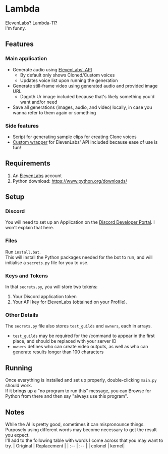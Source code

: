 # Lambda
ElevenLabs? Lambda-11?  
I'm funny.

## Features
### Main application
- Generate audio using [ElevenLabs' API](https://api.elevenlabs.io/docs#/)
  - By default only shows Cloned/Custom voices
  - Updates voice list upon running the generation
- Generate still-frame video using generated audio and provided image URL
  - Dagoth Ur image included because that's likely something you'd want and/or need
- Save all generations (images, audio, and video) locally, in case you wanna refer to them again or something
  
### Side features
- Script for generating sample clips for creating Clone voices
- [Custom wrapper](https://github.com/Jordy3D/LambdaBot/blob/main/BaneElevenLabs.py) for ElevenLabs' API included because ease of use is fun!

## Requirements
1. An [ElevenLabs](https://beta.elevenlabs.io/) account  
1. Python download: https://www.python.org/downloads/  

## Setup
### Discord
You will need to set up an Application on the [Discord Developer Portal](https://discord.com/developers/). I won't explain that here.  

### Files
Run `install.bat`.  
This will install the Python packages needed for the bot to run, and will initialise a `secrets.py` file for you to use.

### Keys and Tokens
In that `secrets.py`, you will store two tokens:
1. Your Discord application token
1. Your API key for ElevenLabs (obtained on your Profile).  

### Other Details
The `secrets.py` file also stores `test_guilds` and `owners`, each in arrays.  
- `test_guilds` may be required for the /command to appear in the first place, and should be replaced with your server ID
- `owners` defines who can create video outputs, as well as who can generate results longer than 100 characters



## Running
Once everything is installed and set up properly, double-clicking `main.py` should work.  
If it brings up a "no program to run this" message, you can Browse for Python from there and then say "always use this program".

## Notes
While the AI is pretty good, sometimes it can mispronounce things.  
Purposely using different words may become necessary to get the result you expect.  
I'll add to the following table with words I come across that you may want to try.
| Original | Replacement |
| :-- | :-- |
| colonel | kernel|
